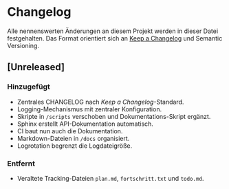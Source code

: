 # Changelog
Alle nennenswerten Änderungen an diesem Projekt werden in dieser Datei festgehalten.
Das Format orientiert sich an [Keep a Changelog](https://keepachangelog.com/de/1.0.0/) und Semantic Versioning.

## [Unreleased]
### Hinzugefügt
- Zentrales CHANGELOG nach *Keep a Changelog*-Standard.
- Logging-Mechanismus mit zentraler Konfiguration.
- Skripte in `/scripts` verschoben und Dokumentations-Skript ergänzt.
- Sphinx erstellt API-Dokumentation automatisch.
- CI baut nun auch die Dokumentation.
- Markdown-Dateien in `/docs` organisiert.
- Logrotation begrenzt die Logdateigröße.

### Entfernt
- Veraltete Tracking-Dateien `plan.md`, `fortschritt.txt` und `todo.md`.
